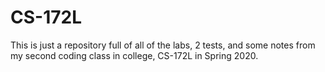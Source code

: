 # CS-172L
This is just a repository full of all of the labs, 2 tests, and some notes from my second coding class in college, CS-172L in Spring 2020.